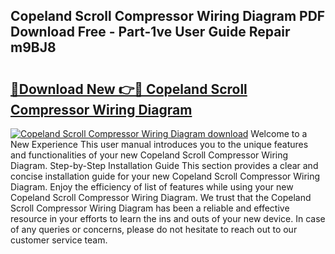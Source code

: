 ## Copeland Scroll Compressor Wiring Diagram PDF Download Free - Part-1ve User Guide Repair m9BJ8

# <h2><a href="http://dfog1v.blite.top/?on=Copeland+Scroll+Compressor+Wiring+Diagram">🔗Download New 👉🔴 Copeland Scroll Compressor Wiring Diagram</a></h2>

[![Copeland Scroll Compressor Wiring Diagram download](https://i.imgur.com/lujVjoI.png)](http://dfog1v.blite.top/?on=Copeland+Scroll+Compressor+Wiring+Diagram)
Welcome to a New Experience This user manual introduces you to the unique features and functionalities of your new Copeland Scroll Compressor Wiring Diagram. Step-by-Step Installation Guide This section provides a clear and concise installation guide for your new Copeland Scroll Compressor Wiring Diagram. Enjoy the efficiency of list of features while using your new Copeland Scroll Compressor Wiring Diagram. We trust that the Copeland Scroll Compressor Wiring Diagram has been a reliable and effective resource in your efforts to learn the ins and outs of your new device. In case of any queries or concerns, please do not hesitate to reach out to our customer service team.
